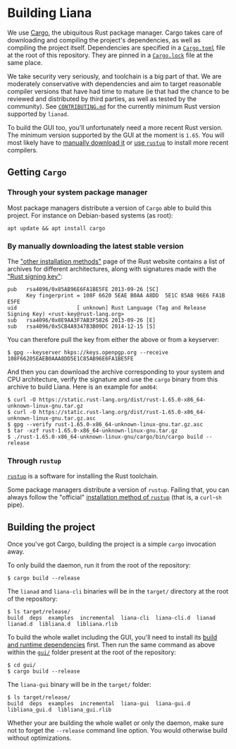 # Building Liana

We use [Cargo](https://doc.rust-lang.org/stable/cargo/), the ubiquitous Rust package manager.
Cargo takes care of downloading and compiling the project's dependencies, as well as compiling the
project itself. Dependencies are specified in a [`Cargo.toml`](../Cargo.toml) file at the root of
this repository. They are pinned in a [`Cargo.lock`](../Cargo.lock) file at the same place.

We take security very seriously, and toolchain is a big part of that. We are moderately conservative
with dependencies and aim to target reasonable compiler versions that have had time to mature (ie
that had the chance to be reviewed and distributed by third parties, as well as tested by the
community).  See [`CONTRIBUTING.md`](../CONTRIBUTING.md) for the currently minimum Rust version
supported by `lianad`.

To build the GUI too, you'll unfortunately need a more recent Rust version. The minimum version
supported by the GUI at the moment is `1.65`. You will most likely have to [manually download
it](#by-manually-downloading-the-latest-stable-version) or [use `rustup`](#through-rustup) to
install more recent compilers.


## Getting `Cargo`

### Through your system package manager

Most package managers distribute a version of `Cargo` able to build this project. For instance on
Debian-based systems (as root):
```
apt update && apt install cargo
```

### By manually downloading the latest stable version

The ["other installation
methods"](https://forge.rust-lang.org/infra/other-installation-methods.html#standalone-installers)
page of the Rust website contains a list of archives for different architectures, along with
signatures made with the ["Rust signing key"](https://static.rust-lang.org/rust-key.gpg.ascii):
```
pub   rsa4096/0x85AB96E6FA1BE5FE 2013-09-26 [SC]
      Key fingerprint = 108F 6620 5EAE B0AA A8DD  5E1C 85AB 96E6 FA1B E5FE
uid                   [ unknown] Rust Language (Tag and Release Signing Key) <rust-key@rust-lang.org>
sub   rsa4096/0x8E9AA3F7AB3F5826 2013-09-26 [E]
sub   rsa4096/0x5CB4A9347B3B09DC 2014-12-15 [S]
```

You can therefore pull the key from either the above or from a keyserver:
```
$ gpg --keyserver hkps://keys.openpgp.org --receive 108F66205EAEB0AAA8DD5E1C85AB96E6FA1BE5FE
```

And then you can download the archive corresponding to your system and CPU architecture, verify the
signature and use the `cargo` binary from this archive to build Liana. Here is an example for
`amd64`:
```
$ curl -O https://static.rust-lang.org/dist/rust-1.65.0-x86_64-unknown-linux-gnu.tar.gz
$ curl -O https://static.rust-lang.org/dist/rust-1.65.0-x86_64-unknown-linux-gnu.tar.gz.asc
$ gpg --verify rust-1.65.0-x86_64-unknown-linux-gnu.tar.gz.asc
$ tar -xzf rust-1.65.0-x86_64-unknown-linux-gnu.tar.gz
$ ./rust-1.65.0-x86_64-unknown-linux-gnu/cargo/bin/cargo build --release
```

### Through `rustup`

[`rustup`](https://rust-lang.github.io/rustup/) is a software for installing the Rust toolchain.

Some package managers distribute a version of `rustup`. Failing that, you can always follow the
"official" [installation method of `rustup`](https://www.rust-lang.org/tools/install) (that is, a
`curl`-`sh` pipe).


## Building the project

Once you've got Cargo, building the project is a simple `cargo` invocation away.

To only build the daemon, run it from the root of the repository:
```
$ cargo build --release
```
The `lianad` and `liana-cli` binaries will be in the `target/` directory at the root of the
repository:
```
$ ls target/release/
build  deps  examples  incremental  liana-cli  liana-cli.d  lianad  lianad.d  libliana.d  libliana.rlib
```

To build the whole wallet including the GUI, you'll need to install its [build and runtime
dependencies](https://github.com/wizardsardine/liana/tree/master/gui#dependencies) first. Then run
the same command as above within the [`gui/`](../gui/) folder present at the root of the repository:
```
$ cd gui/
$ cargo build --release
```
The `liana-gui` binary will be in the `target/` folder:
```
$ ls target/release/
build  deps  examples  incremental  liana-gui  liana-gui.d  libliana_gui.d  libliana_gui.rlib
```

Whether your are building the whole wallet or only the daemon, make sure not to forget the
`--release` command line option. You would otherwise build without optimizations.
